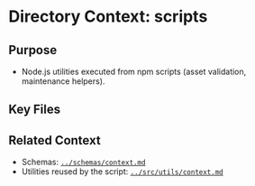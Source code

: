 # Directory Context: scripts

## Purpose

- Node.js utilities executed from npm scripts (asset validation, maintenance helpers).

## Key Files

## Related Context

- Schemas: [`../schemas/context.md`](../schemas/context.md)
- Utilities reused by the script: [`../src/utils/context.md`](../src/utils/context.md)
